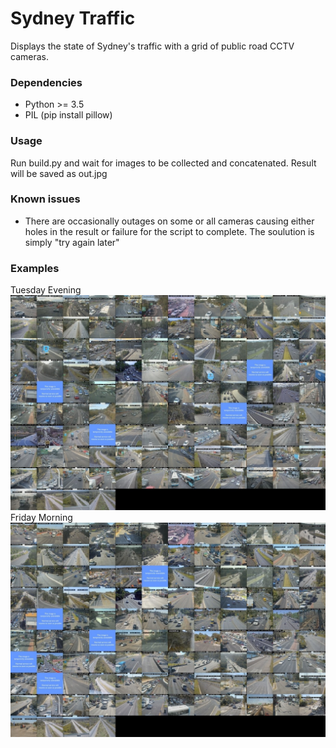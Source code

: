 # Sydney Traffic
Displays the state of Sydney's traffic with a grid of public road CCTV cameras.

### Dependencies
* Python >= 3.5
* PIL (pip install pillow)

### Usage
Run build.py and wait for images to be collected and concatenated. Result will be saved as out.jpg

### Known issues
* There are occasionally outages on some or all cameras causing either holes in the result or failure for the script to complete. The soulution is simply "try again later"

### Examples
Tuesday Evening![Tuesday Evening](https://github.com/Harrison-Mitchell/Sydney-Traffic/blob/master/examples/TuesdayEveningThumb.jpg "Tuesday Evening")
Friday Morning![Friday Morning](https://github.com/Harrison-Mitchell/Sydney-Traffic/blob/master/examples/FridayMorningThumb.jpg "Friday Morning")
